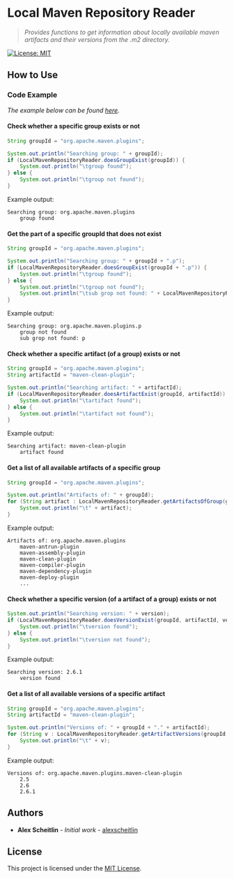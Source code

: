 # Local Maven Repository Reader

> _Provides functions to get information about locally available maven artifacts and their versions from the .m2 directory._

[![License: MIT](https://img.shields.io/badge/License-MIT-blue.svg)](https://opensource.org/licenses/MIT)

## How to Use

### Code Example

_The example below can be found [here](src/main/java/Main.java)._

#### Check whether a specific group exists or not

```java
String groupId = "org.apache.maven.plugins";

System.out.println("Searching group: " + groupId);
if (LocalMavenRepositoryReader.doesGroupExist(groupId)) {
    System.out.println("\tgroup found");
} else {
    System.out.println("\tgroup not found");
}
```

Example output:
```
Searching group: org.apache.maven.plugins
	group found
```

#### Get the part of a specific groupId that does not exist

```java
String groupId = "org.apache.maven.plugins";

System.out.println("Searching group: " + groupId + ".p");
if (LocalMavenRepositoryReader.doesGroupExist(groupId + ".p")) {
    System.out.println("\tgroup found");
} else {
    System.out.println("\tgroup not found");
    System.out.println("\tsub grop not found: " + LocalMavenRepositoryReader.getNonExistingSubGroup(groupId + ".p"));
}
```

Example output:
```
Searching group: org.apache.maven.plugins.p
	group not found
	sub grop not found: p
```

#### Check whether a specific artifact (of a group) exists or not

```java
String groupId = "org.apache.maven.plugins";
String artifactId = "maven-clean-plugin";

System.out.println("Searching artifact: " + artifactId);
if (LocalMavenRepositoryReader.doesArtifactExist(groupId, artifactId)) {
    System.out.println("\tartifact found");
} else {
    System.out.println("\tartifact not found");
}
```

Example output:
```
Searching artifact: maven-clean-plugin
	artifact found
```

#### Get a list of all available artifacts of a specific group

```java
String groupId = "org.apache.maven.plugins";

System.out.println("Artifacts of: " + groupId);
for (String artifact : LocalMavenRepositoryReader.getArtifactsOfGroup(groupId)) {
    System.out.println("\t" + artifact);
}
```

Example output:
```
Artifacts of: org.apache.maven.plugins
	maven-antrun-plugin
	maven-assembly-plugin
	maven-clean-plugin
	maven-compiler-plugin
	maven-dependency-plugin
	maven-deploy-plugin
	...
```

#### Check whether a specific version (of a artifact of a group) exists or not

```java
System.out.println("Searching version: " + version);
if (LocalMavenRepositoryReader.doesVersionExist(groupId, artifactId, version)) {
    System.out.println("\tversion found");
} else {
    System.out.println("\tversion not found");
}
```

Example output:
```
Searching version: 2.6.1
	version found
```

#### Get a list of all available versions of a specific artifact

```java
String groupId = "org.apache.maven.plugins";
String artifactId = "maven-clean-plugin";

System.out.println("Versions of: " + groupId + "." + artifactId);
for (String v : LocalMavenRepositoryReader.getArtifactVersions(groupId, artifactId)) {
    System.out.println("\t" + v);
}
```

Example output:
```
Versions of: org.apache.maven.plugins.maven-clean-plugin
	2.5
	2.6
	2.6.1
```

## Authors

- **Alex Scheitlin** - *Initial work* - [alexscheitlin](https://github.com/alexscheitlin)

## License

This project is licensed under the [MIT License](LICENSE).
